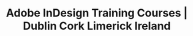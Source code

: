 ---
layout: homepage_layout
title: Adobe InDesign Training Courses | Dublin Cork Limerick Ireland
page:
    type: home
---